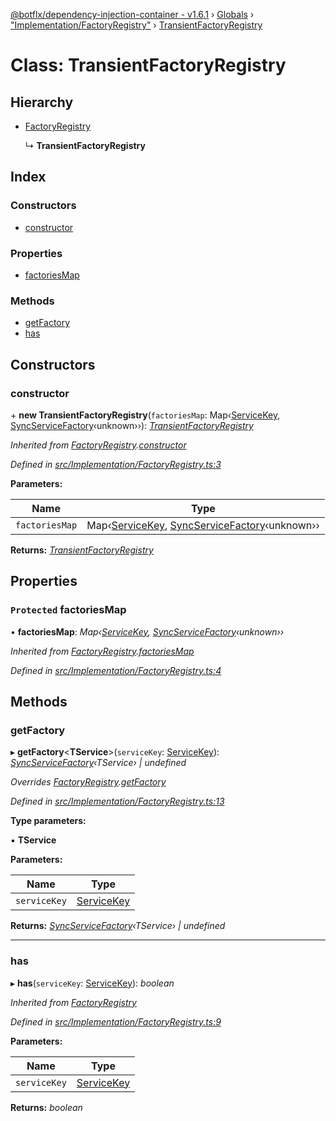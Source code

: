 [@botflx/dependency-injection-container - v1.6.1](../README.md) › [Globals](../globals.md) › ["Implementation/FactoryRegistry"](../modules/_implementation_factoryregistry_.md) › [TransientFactoryRegistry](_implementation_factoryregistry_.transientfactoryregistry.md)

# Class: TransientFactoryRegistry

## Hierarchy

* [FactoryRegistry](_implementation_factoryregistry_.factoryregistry.md)

  ↳ **TransientFactoryRegistry**

## Index

### Constructors

* [constructor](_implementation_factoryregistry_.transientfactoryregistry.md#constructor)

### Properties

* [factoriesMap](_implementation_factoryregistry_.transientfactoryregistry.md#protected-factoriesmap)

### Methods

* [getFactory](_implementation_factoryregistry_.transientfactoryregistry.md#getfactory)
* [has](_implementation_factoryregistry_.transientfactoryregistry.md#has)

## Constructors

###  constructor

\+ **new TransientFactoryRegistry**(`factoriesMap`: Map‹[ServiceKey](../modules/_interfaces_.md#servicekey), [SyncServiceFactory](../modules/_interfaces_.md#syncservicefactory)‹unknown››): *[TransientFactoryRegistry](_implementation_factoryregistry_.transientfactoryregistry.md)*

*Inherited from [FactoryRegistry](_implementation_factoryregistry_.factoryregistry.md).[constructor](_implementation_factoryregistry_.factoryregistry.md#constructor)*

*Defined in [src/Implementation/FactoryRegistry.ts:3](https://github.com/botflux/dependency-injection-container/blob/a5ee3f9/packages/DIContainer/src/Implementation/FactoryRegistry.ts#L3)*

**Parameters:**

Name | Type |
------ | ------ |
`factoriesMap` | Map‹[ServiceKey](../modules/_interfaces_.md#servicekey), [SyncServiceFactory](../modules/_interfaces_.md#syncservicefactory)‹unknown›› |

**Returns:** *[TransientFactoryRegistry](_implementation_factoryregistry_.transientfactoryregistry.md)*

## Properties

### `Protected` factoriesMap

• **factoriesMap**: *Map‹[ServiceKey](../modules/_interfaces_.md#servicekey), [SyncServiceFactory](../modules/_interfaces_.md#syncservicefactory)‹unknown››*

*Inherited from [FactoryRegistry](_implementation_factoryregistry_.factoryregistry.md).[factoriesMap](_implementation_factoryregistry_.factoryregistry.md#protected-factoriesmap)*

*Defined in [src/Implementation/FactoryRegistry.ts:4](https://github.com/botflux/dependency-injection-container/blob/a5ee3f9/packages/DIContainer/src/Implementation/FactoryRegistry.ts#L4)*

## Methods

###  getFactory

▸ **getFactory**<**TService**>(`serviceKey`: [ServiceKey](../modules/_interfaces_.md#servicekey)): *[SyncServiceFactory](../modules/_interfaces_.md#syncservicefactory)‹TService› | undefined*

*Overrides [FactoryRegistry](_implementation_factoryregistry_.factoryregistry.md).[getFactory](_implementation_factoryregistry_.factoryregistry.md#abstract-getfactory)*

*Defined in [src/Implementation/FactoryRegistry.ts:13](https://github.com/botflux/dependency-injection-container/blob/a5ee3f9/packages/DIContainer/src/Implementation/FactoryRegistry.ts#L13)*

**Type parameters:**

▪ **TService**

**Parameters:**

Name | Type |
------ | ------ |
`serviceKey` | [ServiceKey](../modules/_interfaces_.md#servicekey) |

**Returns:** *[SyncServiceFactory](../modules/_interfaces_.md#syncservicefactory)‹TService› | undefined*

___

###  has

▸ **has**(`serviceKey`: [ServiceKey](../modules/_interfaces_.md#servicekey)): *boolean*

*Inherited from [FactoryRegistry](_implementation_factoryregistry_.factoryregistry.md)*

*Defined in [src/Implementation/FactoryRegistry.ts:9](https://github.com/botflux/dependency-injection-container/blob/a5ee3f9/packages/DIContainer/src/Implementation/FactoryRegistry.ts#L9)*

**Parameters:**

Name | Type |
------ | ------ |
`serviceKey` | [ServiceKey](../modules/_interfaces_.md#servicekey) |

**Returns:** *boolean*

